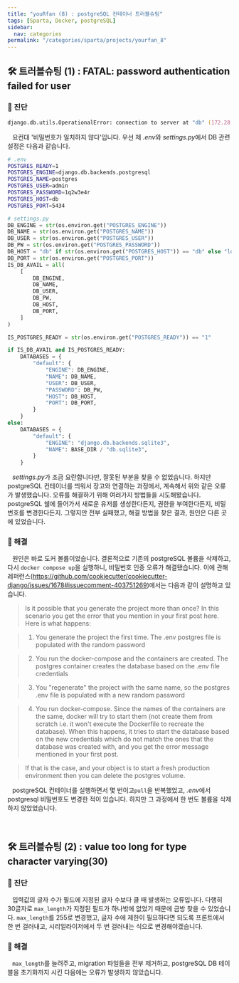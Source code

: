 ```yaml
---
title: "youRfan (8) : postgreSQL 컨테이너 트러블슈팅"
tags: [Sparta, Docker, postgreSQL]
sidebar:
  nav: categories
permalink: "/categories/sparta/projects/yourfan_8"
---
```


<div class="article__content" markdown="1">

## 🛠️ 트러블슈팅 (1) : FATAL: password authentication failed for user

### 🤔 진단

```zsh
django.db.utils.OperationalError: connection to server at "db" (172.28.0.4), port 5434 failed: FATAL:  password authentication failed for user "admin"
```

&ensp; 요컨대 '비밀번호가 일치하지 않다'입니다. 우선 제 *.env*와 *settings.py*에서 DB 관련 설정은 다음과 같습니다.

```zsh
# .env
POSTGRES_READY=1
POSTGRES_ENGINE=django.db.backends.postgresql
POSTGRES_NAME=postgres
POSTGRES_USER=admin
POSTGRES_PASSWORD=1q2w3e4r
POSTGRES_HOST=db
POSTGRES_PORT=5434
```

```python
# settings.py
DB_ENGINE = str(os.environ.get("POSTGRES_ENGINE"))
DB_NAME = str(os.environ.get("POSTGRES_NAME"))
DB_USER = str(os.environ.get("POSTGRES_USER"))
DB_PW = str(os.environ.get("POSTGRES_PASSWORD"))
DB_HOST = "db" if str(os.environ.get("POSTGRES_HOST")) == "db" else "localhost"
DB_PORT = str(os.environ.get("POSTGRES_PORT"))
IS_DB_AVAIL = all(
    [
        DB_ENGINE,
        DB_NAME,
        DB_USER,
        DB_PW,
        DB_HOST,
        DB_PORT,
    ]
)

IS_POSTGRES_READY = str(os.environ.get("POSTGRES_READY")) == "1"

if IS_DB_AVAIL and IS_POSTGRES_READY:
    DATABASES = {
        "default": {
            "ENGINE": DB_ENGINE,
            "NAME": DB_NAME,
            "USER": DB_USER,
            "PASSWORD": DB_PW,
            "HOST": DB_HOST,
            "PORT": DB_PORT,
        }
    }
else:
    DATABASES = {
        "default": {
            "ENGINE": "django.db.backends.sqlite3",
            "NAME": BASE_DIR / "db.sqlite3",
        }
    }
```

&ensp; *settings.py*가 조금 요란합니다만, 잘못된 부분을 찾을 수 없었습니다. 하지만 postgreSQL 컨테이너를 띄워서 장고와 연결하는 과정에서, 계속해서 위와 같은 오류가 발생했습니다. 오류를 해결하기 위해 여러가지 방법들을 시도해봤습니다. postgreSQL 쉘에 들어가서 새로운 유저를 생성한다든지, 권한을 부여한다든지, 비밀번호를 변경한다든지. 그렇지만 전부 실패했고, 해결 방법을 찾은 결과, 원인은 다른 곳에 있었습니다.

### 🥸 해결

&ensp; 원인은 바로 도커 볼륨이었습니다. 결론적으로 기존의 postgreSQL 볼륨을 삭제하고, 다시 `docker compose up`을 실행하니, 비밀번호 인증 오류가 해결됐습니다. 이에 관해 레퍼런스(https://github.com/cookiecutter/cookiecutter-django/issues/1678#issuecomment-403751269)에서는 다음과 같이 설명하고 있습니다.

> Is it possible that you generate the project more than once? In this scenario you get the error that you mention in your first post here. Here is what happens:

> 1. You generate the project the first time. The .env postgres file is populated with the random password

> 2. You run the docker-compose and the containers are created. The postgres container creates the database based on the .env file credentials

> 3. You "regenerate" the project with the same name, so the postgres .env file is populated with a new random password

> 4. You run docker-compose. Since the names of the containers are the same, docker will try to start them (not create them from scratch i.e. it won't execute the Dockerfile to recreate the database). When this happens, it tries to start the database based on the new credentials which do not match the ones that the database was created with, and you get the error message mentioned in your first post.

> If that is the case, and your object is to start a fresh production environment then you can delete the postgres volume.

&ensp; postgreSQL 컨테이너를 실행하면서 몇 번이고`pull`을 반복했었고, *.env*에서 postgresql 비밀번호도 변경한 적이 있습니다. 하지만 그 과정에서 한 번도 볼륨을 삭제하지 않았었습니다.

<br/>

## 🛠️ 트러블슈팅 (2) : value too long for type character varying(30)

### 🤔 진단

&ensp; 입력값의 글자 수가 필드에 지정된 글자 수보다 클 때 발생하는 오류입니다. 다행히 30글자로 `max_length`가 지정된 필드가 하나밖에 없었기 때문에 금방 찾을 수 있었습니다. `max_length`를 255로 변경했고, 글자 수에 제한이 필요하다면 되도록 프론트에서 한 번 걸러내고, 시리얼라이저에서 두 번 걸러내는 식으로 변경해야겠습니다.

### 🥸 해결

&ensp; `max_length`를 늘려주고, migration 파일들을 전부 제거하고, postgreSQL DB 테이블을 초기화까지 시킨 다음에는 오류가 발생하지 않았습니다.

</div>
